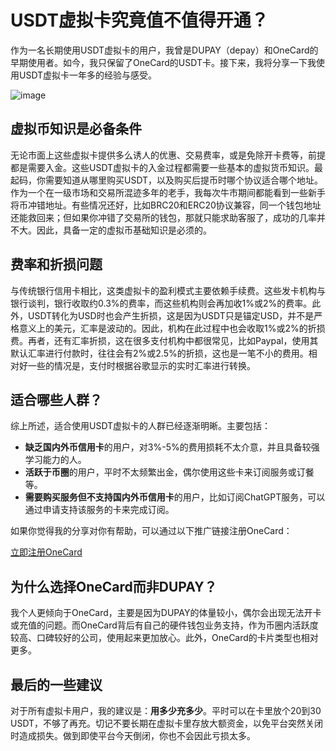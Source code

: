# USDT虚拟卡究竟值不值得开通？

作为一名长期使用USDT虚拟卡的用户，我曾是DUPAY（depay）和OneCard的早期使用者。如今，我只保留了OneCard的USDT卡。接下来，我将分享一下我使用USDT虚拟卡一年多的经验与感受。

![image](https://github.com/user-attachments/assets/e325f3b9-1c3e-455f-a908-7d878ed714a7)

## 虚拟币知识是必备条件

无论市面上这些虚拟卡提供多么诱人的优惠、交易费率，或是免除开卡费等，前提都是需要入金。这些USDT虚拟卡的入金过程都需要一些基本的虚拟货币知识。最起码，你需要知道从哪里购买USDT，以及购买后提币时哪个协议适合哪个地址。作为一个在一级市场和交易所混迹多年的老手，我每次牛市期间都能看到一些新手将币冲错地址。有些情况还好，比如BRC20和ERC20协议兼容，同一个钱包地址还能救回来；但如果你冲错了交易所的钱包，那就只能求助客服了，成功的几率并不大。因此，具备一定的虚拟币基础知识是必须的。

## 费率和折损问题

与传统银行信用卡相比，这类虚拟卡的盈利模式主要依赖手续费。这些发卡机构与银行谈判，银行收取约0.3%的费率，而这些机构则会再加收1%或2%的费率。此外，USDT转化为USD时也会产生折损，这是因为USDT只是锚定USD，并不是严格意义上的美元，汇率是波动的。因此，机构在此过程中也会收取1%或2%的折损费。再者，还有汇率折损，这在很多支付机构中都很常见，比如Paypal，使用其默认汇率进行付款时，往往会有2%或2.5%的折损，这也是一笔不小的费用。相对好一些的情况是，支付时根据谷歌显示的实时汇率进行转换。

## 适合哪些人群？

综上所述，适合使用USDT虚拟卡的人群已经逐渐明晰。主要包括：

- **缺乏国内外币信用卡**的用户，对3%-5%的费用损耗不太介意，并且具备较强学习能力的人。
- **活跃于币圈**的用户，平时不太频繁出金，偶尔使用这些卡来订阅服务或订餐等。
- **需要购买服务但不支持国内外币信用卡**的用户，比如订阅ChatGPT服务，可以通过申请支持该服务的卡来完成订阅。

如果你觉得我的分享对你有帮助，可以通过以下推广链接注册OneCard：

[立即注册OneCard](https://bit.ly/4cNypKM)

## 为什么选择OneCard而非DUPAY？

我个人更倾向于OneCard，主要是因为DUPAY的体量较小，偶尔会出现无法开卡或充值的问题。而OneCard背后有自己的硬件钱包业务支持，作为币圈内活跃度较高、口碑较好的公司，使用起来更加放心。此外，OneCard的卡片类型也相对更多。

## 最后的一些建议

对于所有虚拟卡用户，我的建议是：**用多少充多少**。平时可以在卡里放个20到30 USDT，不够了再充。切记不要长期在虚拟卡里存放大额资金，以免平台突然关闭时造成损失。做到即使平台今天倒闭，你也不会因此亏损太多。

